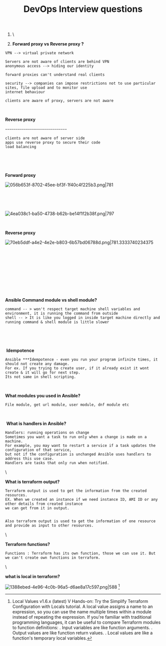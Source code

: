 ﻿---
title: DevOps Interview questions
uuid: 534d208e-09f7-11ef-b967-5658f55e0c13
version: 98
created: '2024-05-04T14:48:53+05:30'
tags:
  - devops
  - devops-interview-questions
---

1. \

1. **Forward proxy vs Reverse proxy ?**


  ```
  VPN --> virtual private network
   
  Servers are not aware of clients are behind VPN
  anonymous access --> hiding our identity
   
  forward proxies can't understand real clients
   
  security --> companies can impose restrictions not to use particular sites, file upload and to monitor use 
  internet behaviour
   
  clients are aware of proxy, servers are not aware
  ```

 

**Reverse proxy**

\-------------------------------

```
clients are not aware of server side
apps use reverse proxy to secure their code
load balancing
```

 

 

**Forward proxy**

![056b653f-8702-45ee-bf3f-1f40c4f225b3.png|781](https://images.amplenote.com/534d208e-09f7-11ef-b967-5658f55e0c13/056b653f-8702-45ee-bf3f-1f40c4f225b3.png)

 

 

![4ea038c1-ba50-4738-b62b-be14f1f2b38f.png|797](https://images.amplenote.com/534d208e-09f7-11ef-b967-5658f55e0c13/4ea038c1-ba50-4738-b62b-be14f1f2b38f.png)

 

**Reverse proxy**

![70eb5ddf-a4e2-4e2e-b803-6b57bd06788d.png|781.3333740234375](https://images.amplenote.com/534d208e-09f7-11ef-b967-5658f55e0c13/70eb5ddf-a4e2-4e2e-b803-6b57bd06788d.png)

 

 

 

 

 

**Ansible Command module vs shell module?**

```
command -- > won't respect target machine shell variables and environment, it is running the command from outside
shell -- > It is like you logged in inside target machine directly and running command & shell module is little slower
```

 

 

 **Idempotence**

```
Ansible ***Idempotence - even you run your program infinite times, it should not create any damage.
For ex. If you trying to create user, if it already exist it wont create & it will go for next step. 
Its not same in shell scripting.
```

 

**What modules you used in Ansible?**

```
File module, get url module, user module, dnf module etc
```

 

 **What is handlers in Ansible?**

```
Handlers: running operations on change
Sometimes you want a task to run only when a change is made on a machine. 
For example, you may want to restart a service if a task updates the configuration of that service, 
but not if the configuration is unchanged Ansible uses handlers to address this use case. 
Handlers are tasks that only run when notified.
```

\

**What is terraform output?**

```
Terraform output is used to get the information from the created resources. 
EX. When we created an instance if we need instance ID, AMI ID or any other details from created instance 
we can get from it in output.

  
Also terraform output is used to get the information of one resource and provide as input to other resources.
```

\

**Terraform functions?**

```
Functions : Terraform has its own function, those we can use it. But we can't create own functions in terraform.
```

\

**what is local in terraform?**

![1388ebed-4e96-4c0b-96a5-d6ae8a17c597.png|588](https://images.amplenote.com/534d208e-09f7-11ef-b967-5658f55e0c13/1388ebed-4e96-4c0b-96a5-d6ae8a17c597.png) [^1]

[^1]: Local Values
    v1.6.x (latest) V
    Hands-on: Try the Simplify Terraform Configuration with Locals tutorial.
    A local value assigns a name to an expression, so you can use the name multiple times within a
    module instead of repeating the expression.
    If you're familiar with traditional programming languages, it can be useful to compare Terraform
    modules to function definitions:
    . Input variables are like function arguments.
    . Output values are like function return values.
    . Local values are like a function's temporary local variables.

